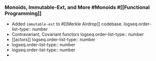 ### Monoids, Immutable-Ext, and More #Monoids #[[Functional Programming]]
- Added `immutable-ext` to #[[Merkle Airdrop]] codebase.
  logseq.order-list-type:: number
- Contravariant, Covariant functors
  logseq.order-list-type:: number
- [[actors]]
  logseq.order-list-type:: number
- logseq.order-list-type:: number
- logseq.order-list-type:: number
-